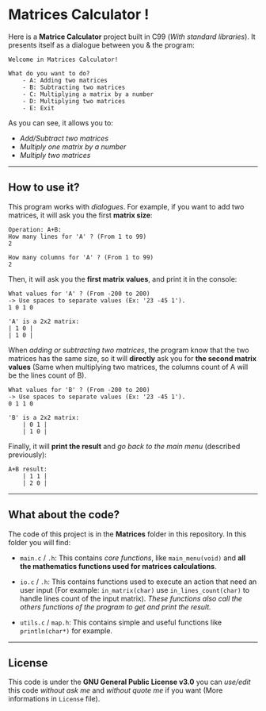 Matrices Calculator !
===================


Here is a **Matrice Calculator** project built in C99 (*With standard libraries*).
It presents itself as a dialogue between you & the program:

    Welcome in Matrices Calculator!
    	
    What do you want to do?
		- A: Adding two matrices
		- B: Subtracting two matrices
		- C: Multiplying a matrix by a number
		- D: Multiplying two matrices
		- E: Exit

As you can see, it allows you to:

 - *Add/Subtract two matrices*
 - *Multiply one matrix by a number*
 - *Multiply two matrices*

----------


How to use it?
-------------

This program works with *dialogues*. For example, if you want to add two matrices, it will ask you the first **matrix size**:

    Operation: A+B:
    How many lines for 'A' ? (From 1 to 99) 
    2
    
    How many columns for 'A' ? (From 1 to 99) 
    2

Then, it will ask you the **first matrix values**, and print it in the console:

    What values for 'A' ? (From -200 to 200)
    -> Use spaces to separate values (Ex: '23 -45 1').
    1 0 1 0
    
    'A' is a 2x2 matrix:
	| 1 0 |
	| 1 0 |
When *adding or subtracting two matrices*, the program know that the two matrices has the same size, so it will **directly** ask you for **the second matrix values** (Same when multiplying two matrices, the columns count of A will be the lines count of B).

    What values for 'B' ? (From -200 to 200)
    -> Use spaces to separate values (Ex: '23 -45 1').
    0 1 1 0
    
    'B' is a 2x2 matrix:
    	| 0 1 |
    	| 1 0 |

Finally, it will **print the result** and *go back to the main menu* (described previously):

    A+B result:
    	| 1 1 |
    	| 2 0 |


----------

What about the code?
-------------

The code of this project is in the **Matrices** folder in this repository. In this folder you will find:

 - `main.c` / `.h`: This contains *core functions*, like `main_menu(void)` and **all the mathematics functions used for matrices calculations**.
 
 - `io.c` / `.h`: This contains functions used to execute an action that need an user input (For example: `in_matrix(char)` use `in_lines_count(char)` to handle lines count of the input matrix). *These functions also call the others functions of the program to get and print the result.*
 
 - `utils.c` / `map.h`: This contains simple and useful functions like `println(char*)` for example.


----------

License
-------------

This code is under the **GNU General Public License v3.0** you can *use/edit* this code *without ask me* and *without quote me* if you want (More informations in `License` file).
